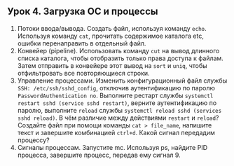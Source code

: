 ## Урок 4. Загрузка ОС и процессы

1. Потоки ввода/вывода. Создать файл, используя команду `echo`. Используя команду `cat`, прочитать содержимое каталога etc, ошибки перенаправить в отдельный файл.
2. Конвейер (pipeline). Использовать команду `cut` на вывод длинного списка каталога, чтобы отобразить только права доступа к файлам. Затем отправить в конвейере этот вывод на `sort` и `uniq`, чтобы отфильтровать все повторяющиеся строки.
3. Управление процессами. Изменить конфигурационный файл службы `SSH: /etc/ssh/sshd_config`, отключив аутентификацию по паролю `PasswordAuthentication no`. Выполните рестарт службы `systemctl restart sshd (service sshd restart)`, верните аутентификацию по паролю, выполните `reload` службы `systemctl reload sshd (services sshd reload)`. В чём различие между действиями `restart` и `reload`? Создайте файл при помощи команды `cat > file_name`, напишите текст и завершите комбинацией `ctrl+d`. Какой сигнал передадим процессу?
4. Сигналы процессам. Запустите mc. Используя ps, найдите PID процесса, завершите процесс, передав ему сигнал 9.
